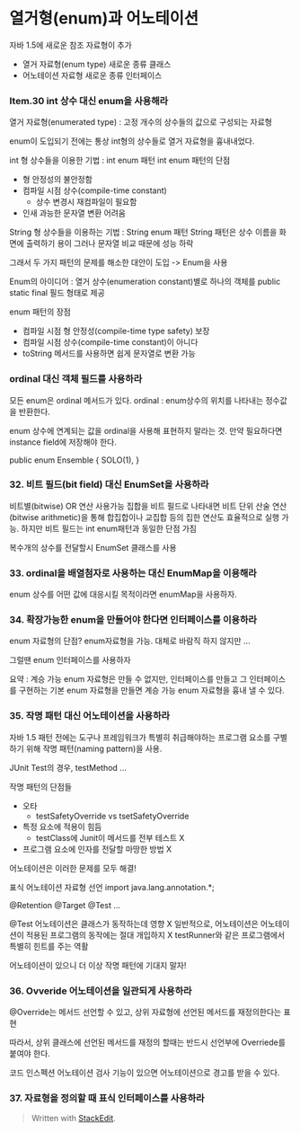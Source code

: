 # 열거형(enum)과 어노테이션


자바 1.5에 새로운 참조 자료형이 추가
- 열거 자료형(enum type) 새로운 종류 클래스
- 어노테이션 자료형 새로운 종류 인터페이스

### Item.30 int 상수 대신 enum을 사용해라

열거 자료형(enumerated type) : 고정 개수의 상수들의 값으로 구성되는 자료형 

enum이 도입되기 전에는 통상 int형의 상수들로 열거 자료형을 흉내내었다.

int 형 상수들을 이용한 기법 : int enum 패턴
int enum 패턴의 단점

 - 형 안정성의 불안정함
 - 컴파일 시점 상수(compile-time constant)
	 - 상수 변경시 재컴파일이 필요함
 - 인새 과능한 문자열 변환 어려움 

String 형 상수들을 이용하는 기법 : String enum 패턴
String 패턴은 상수 이름을 화면에 출력하기 용이 그러나 문자열 비교 때문에 성능 하락 

그래서 두 가지 패턴의 문제를 해소한 대안이 도입 -> Enum을 사용

Enum의 아이디어 : 열거 상수(enumeration constant)별로 하나의 객체를 public static final 필드 형태로 제공 

enum 패턴의 장점 

 - 컴파일 시점 형 안정성(compile-time type safety) 보장
 - 컴파일 시점 상수(compile-time constant)이 아니다
 - toString 메서드를 사용하면 쉽게 문자열로 변환 가능

### ordinal 대신 객체 필드를 사용하라

모든 enum은 ordinal 메서드가 있다.
ordinal : enum상수의 위치를 나타내는 정수값을 반환한다. 

enum 상수에 연계되는 값을 ordinal을 사용해 표현하지 말라는 것. 만약 필요하다면 instance field에 저장해야 한다.

public enum Ensemble {
	SOLO(1), 
}

### 32. 비트 필드(bit field) 대신 EnumSet을 사용하라

비트별(bitwise) OR 연산 사용가능
집합을 비트 필드로 나타내면 비트 단위 산술 연산(bitwise arithmetic)을 통해 합집합이나 교집합 등의 집한 연산도 효율적으로 실행 가능. 하지만 비트 필드는 int enum패턴과 동일한 단점 가짐

복수개의 상수를 전달할시 EnumSet 클래스를 사용

### 33. ordinal을 배열첨자로 사용하는 대신 EnumMap을 이용해라 

enum 상수를 어떤 값에 대응시킬 목적이라면 enumMap을 사용하자.

### 34. 확장가능한 enum을 만들어야 한다면 인터페이스를 이용하라

enum 자료형의 단점? enum자료형을 가능. 
대체로 바람직 하지 않지만 ... 

그럴땐 enum 인터페이스를 사용하자

요약 : 계승 가능 enum 자료형은 만들 수 없지만, 인터페이스를 만들고 그 인터페이스를 구현하는 기본 enum 자료형을 만들면 계승 가능 enum 자료형을 흉내 낼 수 있다. 

### 35. 작명 패턴 대신 어노테이션을 사용하라 

자바 1.5 패턴 전에는 도구나 프레임워크가 특별히 취급해야하는 프로그램 요소를 구별하기 위해 작명 패턴(naming pattern)을 사용.

JUnit Test의 경우, testMethod ... 

작명 패턴의 단점들

 - 오타
	 - testSafetyOverride vs tsetSafetyOverride 
 - 특정 요소에 적용이 힘듬
	 - testClass에 Junit이 메서드를 전부 테스트 X
 - 프로그램 요소에 인자를 전달할 마땅한 방법 X

어노테이션은 이러한 문제를 모두 해결!

표식 어노테이션 자료형 선언
import java.lang.annotation.*;

@Retention
@Target 
@Test
...

@Test 어노테이션은 클래스가 동작하는데 영향 X
일반적으로, 어노테이션은 어노테이션이 적용된 프로그램의 동작에는 절대 개입하지 X
testRunner와 같은 프로그램에서 특별히 힌트를 주는 역활

어노테이션이 있으니 더 이상 작명 패턴에 기대지 말자! 

### 36. Ovveride 어노테이션을 일관되게 사용하라

@Override는 메서드 선언할 수 있고, 상위 자료형에 선언된 메서드를 재정의한다는 표현

따라서, 상위 클래스에 선언된 메서드를 재정의 할때는 반드시 선언부에 Overriede를 붙여야 한다.

코드 인스펙션 어노테이션 검사 기능이 있으면 어노테이션으로 경고를 받을 수 있다. 


### 37. 자료형을 정의할 때 표식 인터페이스를 사용하라 



> Written with [StackEdit](https://stackedit.io/).
<!--stackedit_data:
eyJoaXN0b3J5IjpbLTE4MzMzNjE2NzYsLTEyNDA4MjQ5NzldfQ
==
-->